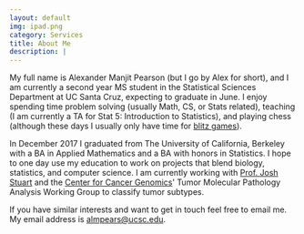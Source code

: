 ```yaml
---
layout: default
img: ipad.png
category: Services
title: About Me
description: |
---
```

My full name is Alexander Manjit Pearson (but I go by Alex for short), and I am currently a second year MS student in the Statistical Sciences Department at UC Santa Cruz, expecting to graduate in June.  I enjoy spending time problem solving (usually Math, CS, or Stats related), teaching (I am currently a TA for Stat 5: Introduction to Statistics), and playing chess (although these days I usually only have time for [blitz games](https://www.thefreedictionary.com/blitz+chess)).

In December 2017 I graduated from The University of California, Berkeley with a BA in Applied Mathematics and a BA with honors in Statistics.  I hope to one day use my education to work on projects that blend biology, statistics, and computer science.  I am currently working with [Prof. Josh Stuart](https://jstuart.soe.ucsc.edu/) and the [Center for Cancer Genomics](https://www.cancer.gov/about-nci/organization/ccg)' Tumor Molecular Pathology Analysis Working Group to classify tumor subtypes. 

If you have similar interests and want to get in touch feel free to email me.  My email address is [almpears@ucsc.edu](almpears@ucsc.edu).
